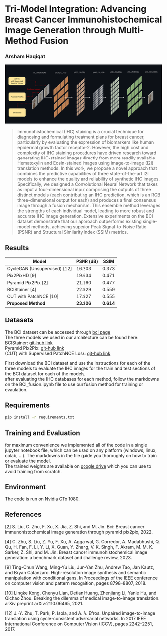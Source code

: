 # Tri-Model Integration: Advancing Breast Cancer Immunohistochemical Image Generation through Multi-Method Fusion
### Arsham Haqiqat

![model illustration](./illustration.png)

> Immunohistochemical (IHC) staining is a crucial technique for diagnosing and formulating treatment plans for breast cancer, particularly by evaluating the expression of biomarkers like human epidermal growth factor receptor-2. However, the high cost and complexity of IHC staining procedures have driven research toward generating IHC-stained images directly from more readily available Hematoxylin and Eosin-stained images using image-to-image (I2I) translation methods. In this work, we propose a novel approach that combines the predictive capabilities of three state-of-the-art I2I models to enhance the quality and reliability of synthetic IHC images. Specifically, we designed a Convolutional Neural Network that takes as input a four-dimensional input comprising the outputs of three distinct models (each contributing an IHC prediction, which is an RGB three-dimensional output for each) and produces a final consensus image through a fusion mechanism. This ensemble method leverages the strengths of each individual model, leading to more robust and accurate IHC image generation. Extensive experiments on the BCI dataset demonstrate that our approach outperforms existing single-model methods, achieving superior Peak Signal-to-Noise Ratio (PSNR) and Structural Similarity Index (SSIM) metrics.

## Results

| Model                       | PSNR (dB) | SSIM  |
|-----------------------------|-----------|-------|
| CycleGAN (Unsupervised) [12] | 16.203    | 0.373 |
| Pix2PixHD [9]               | 19.634    | 0.471 |
| Pyramid Pix2Pix [2]         | 21.160    | 0.477 |
| BCIStainer [4]              | 22.929    | 0.559 |
| CUT with PatchNCE [10]       | 17.927    | 0.555 |
| **Proposed Method**        | **23.206**| **0.614** |

## Datasets

The BCI dataset can be accessed through [bci page](https://bupt-ai-cz.github.io/BCI/)  
The three models we used in our architecture can be found here:  
BCIStainer: [git-hub link](https://github.com/quqixun/BCIStainer)  
Pyramid Pix2Pix: [git-hub link](https://github.com/bupt-ai-cz/BCI)  
(CUT) with Supervised PatchNCE Loss: [git-hub link](https://github.com/lifangda01/AdaptiveSupervisedPatchNCE)  
  
First download the BCI dataset and use the instructions for each of the three models to evaluate the IHC images for the train and test sections of the BCI dataset for each of the models.  
after evaluating the IHC databases for each method, follow the markdowns on the BCI_fusion.ipynb file to use our fusion method for training or evaulation.

## Requirements

```bash
pip install -r requirements.txt
```
## Training and Evaluation
for maximum convenience we implemented all of the code in a single jupyter notebook file, which can be used on any platform (windows, linux, colab, ...). The markdowns in the file guide you thoroughly on how to train or evaluate the model.  
The trained weights are available on [google drive](https://drive.google.com/file/d/10ExdloXP4sc3zecVKtOJaR8QViO6sHPp/view?usp=sharing) which you can use to avoid training from scratch.   

## Environment

The code is run on Nvidia GTx 1080.

## References

[2]   S. Liu, C. Zhu, F. Xu, X. Jia, Z. Shi, and M. Jin. Bci: Breast cancer immunohistochemical image generation through pyramid pix2pix, 2022.

[4] 	C. Zhu, S. Liu, Z. Yu, F. Xu, A. Aggarwal, G. Corredor, A. Madabhushi, Q. Qu, H. Fan, F. Li, Y. Li, X. Guan, Y. Zhang, V. K. Singh, F. Akram, M. M. K. Sarker, Z. Shi, and M. Jin. Breast cancer immunohistochemical image generation: a benchmark dataset and challenge review, 2023.

[9]	  Ting-Chun Wang, Ming-Yu Liu, Jun-Yan Zhu, Andrew Tao, Jan Kautz, and Bryan Catanzaro. High-resolution image synthesis and semantic manipulation with conditional gans. In Proceedings of the IEEE conference on computer vision and pattern recognition, pages 8798–8807, 2018.

[10]	Lingke Kong, Chenyu Lian, Detian Huang, Zhenjiang Li, Yanle Hu, and Qichao Zhou. Breaking the dilemma of medical image-to-image translation. arXiv preprint arXiv:2110.06465, 2021.

[12]	J.-Y. Zhu, T. Park, P. Isola, and A. A. Efros. Unpaired image-to-image translation using cycle-consistent adversarial networks. In 2017 IEEE International Conference on Computer Vision (ICCV), pages 2242–2251, 2017.




